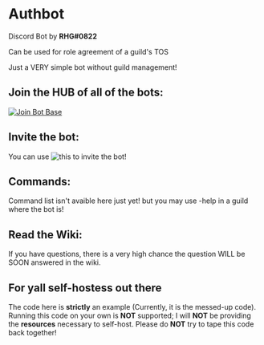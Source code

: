 # Authbot
Discord Bot by **RHG#0822**

Can be used for role agreement of a guild's TOS

Just a VERY simple bot without guild management!

## Join the HUB of all of the bots:

[![Join Bot Base](https://discordapp.com/api/guilds/321102622700470272/widget.png?style=banner2)](https://discord.gg/NguT3gg)

## Invite the bot:

You can use ![this](https://discordapp.com/oauth2/authorize?client_id=333054572945997825&scope=bot&permissions=268528648, "Authbot's Invite Link") to invite the bot!

## Commands:

Command list isn't avaible here just yet! but you may use -help in a guild where the bot is!

## Read the Wiki:

If you have questions, there is a very high chance the question WILL be SOON answered in the wiki.

## For yall self-hostess out there
The code here is **strictly** an example (Currently, it is the messed-up code). Running this code on your own is **NOT** supported;
I will **NOT** be providing the **resources** necessary to self-host.
Please do **NOT** try to tape this code back together!
